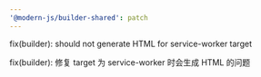 ```yaml
---
'@modern-js/builder-shared': patch
---
```


fix(builder): should not generate HTML for service-worker target

fix(builder): 修复 target 为 service-worker 时会生成 HTML 的问题
